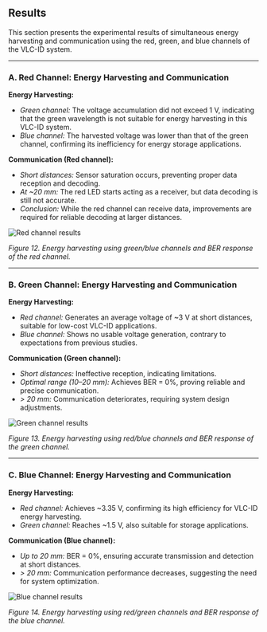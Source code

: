 ## Results

This section presents the experimental results of simultaneous energy harvesting and communication using the red, green, and blue channels of the VLC-ID system.

---

### A. Red Channel: Energy Harvesting and Communication

**Energy Harvesting:**  
- *Green channel:* The voltage accumulation did not exceed 1 V, indicating that the green wavelength is not suitable for energy harvesting in this VLC-ID system.  
- *Blue channel:* The harvested voltage was lower than that of the green channel, confirming its inefficiency for energy storage applications.  

**Communication (Red channel):**  
- *Short distances:* Sensor saturation occurs, preventing proper data reception and decoding.  
- *At ~20 mm:* The red LED starts acting as a receiver, but data decoding is still not accurate.  
- *Conclusion:* While the red channel can receive data, improvements are required for reliable decoding at larger distances.  

![Red channel results](Figures/results/BER_red.png)

*Figure 12. Energy harvesting using green/blue channels and BER response of the red channel.*

---

### B. Green Channel: Energy Harvesting and Communication

**Energy Harvesting:**  
- *Red channel:* Generates an average voltage of ~3 V at short distances, suitable for low-cost VLC-ID applications.  
- *Blue channel:* Shows no usable voltage generation, contrary to expectations from previous studies.  

**Communication (Green channel):**  
- *Short distances:* Ineffective reception, indicating limitations.  
- *Optimal range (10–20 mm):* Achieves BER = 0%, proving reliable and precise communication.  
- *> 20 mm:* Communication deteriorates, requiring system design adjustments.  

![Green channel results](Figures/results/Ber_Green)

*Figure 13. Energy harvesting using red/blue channels and BER response of the green channel.*

---

### C. Blue Channel: Energy Harvesting and Communication

**Energy Harvesting:**  
- *Red channel:* Achieves ~3.35 V, confirming its high efficiency for VLC-ID energy harvesting.  
- *Green channel:* Reaches ~1.5 V, also suitable for storage applications.  

**Communication (Blue channel):**  
- *Up to 20 mm:* BER = 0%, ensuring accurate transmission and detection at short distances.  
- *> 20 mm:* Communication performance decreases, suggesting the need for system optimization.  

![Blue channel results](Figures/results/Ber_blue)

*Figure 14. Energy harvesting using red/green channels and BER response of the blue channel.*
